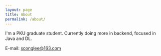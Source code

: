```yaml
---
layout: page
title: About
permalink: /about/
---
```


I'm a PKU graduate student. Currently doing more in backend, focused in Java and DL.

E-mail: sconglee@163.com
